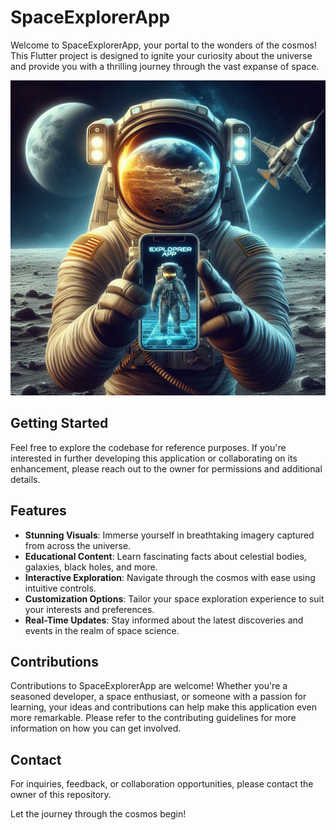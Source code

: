# SpaceExplorerApp

Welcome to SpaceExplorerApp, your portal to the wonders of the cosmos! This Flutter project is designed to ignite your curiosity about the universe and provide you with a thrilling journey through the vast expanse of space.

<div align="center">
<img src="./docs/assets/readme/logo.jpg">
</div>

## Getting Started

Feel free to explore the codebase for reference purposes. If you're interested in further developing this application or collaborating on its enhancement, please reach out to the owner for permissions and additional details.

## Features

- **Stunning Visuals**: Immerse yourself in breathtaking imagery captured from across the universe.
- **Educational Content**: Learn fascinating facts about celestial bodies, galaxies, black holes, and more.
- **Interactive Exploration**: Navigate through the cosmos with ease using intuitive controls.
- **Customization Options**: Tailor your space exploration experience to suit your interests and preferences.
- **Real-Time Updates**: Stay informed about the latest discoveries and events in the realm of space science.

## Contributions

Contributions to SpaceExplorerApp are welcome! Whether you're a seasoned developer, a space enthusiast, or someone with a passion for learning, your ideas and contributions can help make this application even more remarkable. Please refer to the contributing guidelines for more information on how you can get involved.

## Contact

For inquiries, feedback, or collaboration opportunities, please contact the owner of this repository.

Let the journey through the cosmos begin!
